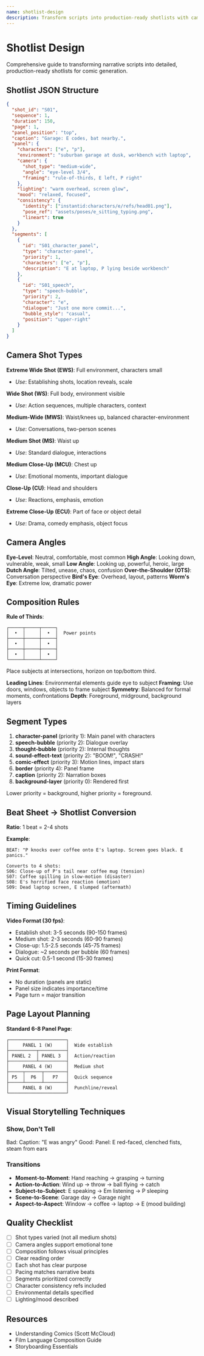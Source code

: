 ```yaml
---
name: shotlist-design
description: Transform scripts into production-ready shotlists with camera angles, segment specifications, and timing. Use when converting beat sheets to shotlists, planning visual sequences, or optimizing panel compositions.
---
```


# Shotlist Design

Comprehensive guide to transforming narrative scripts into detailed, production-ready shotlists for comic generation.

## Shotlist JSON Structure

```json
{
  "shot_id": "S01",
  "sequence": 1,
  "duration": 150,
  "page": 1,
  "panel_position": "top",
  "caption": "Garage: E codes, bat nearby.",
  "panel": {
    "characters": ["e", "p"],
    "environment": "suburban garage at dusk, workbench with laptop",
    "camera": {
      "shot_type": "medium-wide",
      "angle": "eye-level 3/4",
      "framing": "rule-of-thirds, E left, P right"
    },
    "lighting": "warm overhead, screen glow",
    "mood": "relaxed, focused",
    "consistency": {
      "identity": ["instantid:characters/e/refs/head01.png"],
      "pose_ref": "assets/poses/e_sitting_typing.png",
      "lineart": true
    }
  },
  "segments": [
    {
      "id": "S01_character_panel",
      "type": "character-panel",
      "priority": 1,
      "characters": ["e", "p"],
      "description": "E at laptop, P lying beside workbench"
    },
    {
      "id": "S01_speech",
      "type": "speech-bubble",
      "priority": 2,
      "character": "e",
      "dialogue": "Just one more commit...",
      "bubble_style": "casual",
      "position": "upper-right"
    }
  ]
}
```

## Camera Shot Types

**Extreme Wide Shot (EWS)**: Full environment, characters small
- *Use*: Establishing shots, location reveals, scale

**Wide Shot (WS)**: Full body, environment visible
- *Use*: Action sequences, multiple characters, context

**Medium-Wide (MWS)**: Waist/knees up, balanced character-environment
- *Use*: Conversations, two-person scenes

**Medium Shot (MS)**: Waist up
- *Use*: Standard dialogue, interactions

**Medium Close-Up (MCU)**: Chest up
- *Use*: Emotional moments, important dialogue

**Close-Up (CU)**: Head and shoulders
- *Use*: Reactions, emphasis, emotion

**Extreme Close-Up (ECU)**: Part of face or object detail
- *Use*: Drama, comedy emphasis, object focus

## Camera Angles

**Eye-Level**: Neutral, comfortable, most common
**High Angle**: Looking down, vulnerable, weak, small
**Low Angle**: Looking up, powerful, heroic, large
**Dutch Angle**: Tilted, unease, chaos, confusion
**Over-the-Shoulder (OTS)**: Conversation perspective
**Bird's Eye**: Overhead, layout, patterns
**Worm's Eye**: Extreme low, dramatic power

## Composition Rules

**Rule of Thirds**:
```
┌─────┬─────┬─────┐
│  •  │     │  •  │  Power points
├─────┼─────┼─────┤
│  •  │     │  •  │
├─────┼─────┼─────┤
│  •  │     │  •  │
└─────┴─────┴─────┘
```
Place subjects at intersections, horizon on top/bottom third.

**Leading Lines**: Environmental elements guide eye to subject
**Framing**: Use doors, windows, objects to frame subject
**Symmetry**: Balanced for formal moments, confrontations
**Depth**: Foreground, midground, background layers

## Segment Types

1. **character-panel** (priority 1): Main panel with characters
2. **speech-bubble** (priority 2): Dialogue overlay
3. **thought-bubble** (priority 2): Internal thoughts
4. **sound-effect-text** (priority 2): "BOOM!", "CRASH!"
5. **comic-effect** (priority 3): Motion lines, impact stars
6. **border** (priority 4): Panel frame
7. **caption** (priority 2): Narration boxes
8. **background-layer** (priority 0): Rendered first

Lower priority = background, higher priority = foreground.

## Beat Sheet → Shotlist Conversion

**Ratio**: 1 beat = 2-4 shots

**Example**:
```
BEAT: "P knocks over coffee onto E's laptop. Screen goes black. E panics."

Converts to 4 shots:
S06: Close-up of P's tail near coffee mug (tension)
S07: Coffee spilling in slow-motion (disaster)
S08: E's horrified face reaction (emotion)
S09: Dead laptop screen, E slumped (aftermath)
```

## Timing Guidelines

**Video Format (30 fps)**:
- Establish shot: 3-5 seconds (90-150 frames)
- Medium shot: 2-3 seconds (60-90 frames)
- Close-up: 1.5-2.5 seconds (45-75 frames)
- Dialogue: ~2 seconds per bubble (60 frames)
- Quick cut: 0.5-1 second (15-30 frames)

**Print Format**:
- No duration (panels are static)
- Panel size indicates importance/time
- Page turn = major transition

## Page Layout Planning

**Standard 6-8 Panel Page**:
```
┌─────────────────────┐
│     PANEL 1 (W)     │  Wide establish
├──────────┬──────────┤
│ PANEL 2  │ PANEL 3  │  Action/reaction
├──────────┴──────────┤
│     PANEL 4 (W)     │  Medium shot
├─────┬──────┬────────┤
│ P5  │  P6  │   P7   │  Quick sequence
├─────┴──────┴────────┤
│     PANEL 8 (W)     │  Punchline/reveal
└─────────────────────┘
```

## Visual Storytelling Techniques

### Show, Don't Tell
Bad: Caption: "E was angry"
Good: Panel: E red-faced, clenched fists, steam from ears

### Transitions
- **Moment-to-Moment**: Hand reaching → grasping → turning
- **Action-to-Action**: Wind up → throw → ball flying → catch
- **Subject-to-Subject**: E speaking → Em listening → P sleeping
- **Scene-to-Scene**: Garage day → Garage night
- **Aspect-to-Aspect**: Window → coffee → laptop → E (mood building)

## Quality Checklist

- [ ] Shot types varied (not all medium shots)
- [ ] Camera angles support emotional tone
- [ ] Composition follows visual principles
- [ ] Clear reading order
- [ ] Each shot has clear purpose
- [ ] Pacing matches narrative beats
- [ ] Segments prioritized correctly
- [ ] Character consistency refs included
- [ ] Environmental details specified
- [ ] Lighting/mood described

## Resources

- Understanding Comics (Scott McCloud)
- Film Language Composition Guide
- Storyboarding Essentials
